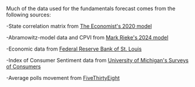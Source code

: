 Much of the data used for the fundamentals forecast comes from the following sources:

-State correlation matrix from [The Economist's 2020 model](https://github.com/TheEconomist/us-potus-model)

-Abramowitz-model data and CPVI from [Mark Rieke's 2024 model](https://github.com/markjrieke/2024-potus/tree/main)

-Economic data from [Federal Reserve Bank of St. Louis](https://fred.stlouisfed.org/)

-Index of Consumer Sentiment data from [University of Michigan's Surveys of Consumers](http://www.sca.isr.umich.edu/)

-Average polls movement from [FiveThirtyEight](https://abcnews.go.com/538/538s-2024-presidential-election-forecast-works/story?id=113068753)